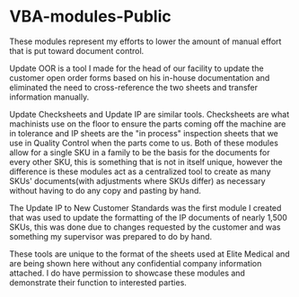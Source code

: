 # VBA-modules-Public

These modules represent my efforts to lower the amount of manual effort that is put toward document control. 


Update OOR is a tool I made for the head of our facility to update the customer open order forms based on his in-house documentation and eliminated the need to cross-reference the two sheets and transfer information manually.

Update Checksheets and Update IP are similar tools. Checksheets are what machinists use on the floor to ensure the parts coming off the machine are in tolerance and IP sheets are the "in process" inspection sheets that we use in Quality Control when the parts come to us. Both of these modules allow for a single SKU in a family to be the basis for the documents for every other SKU, this is something that is not in itself unique, however the difference is these modules act as a centralized tool to create as many SKUs' documents(with adjustments where SKUs differ) as necessary without having to do any copy and pasting by hand.

The Update IP to New Customer Standards was the first module I created that was used to update the formatting of the IP documents of nearly 1,500 SKUs, this was done due to changes requested by the customer and was something my supervisor was prepared to do by hand.



These tools are unique to the format of the sheets used at Elite Medical and are being shown here without any confidential company information attached. I do have permission to showcase these modules and demonstrate their function to interested parties.

